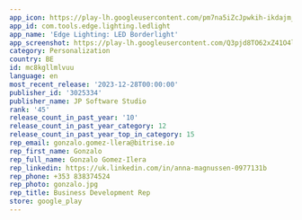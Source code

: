```yaml
---
app_icon: https://play-lh.googleusercontent.com/pm7na5iZcJpwkih-ikdajm_0btrB2NN_bBPbMKqw8rnQbEU0zKAplKYoxczyFGwKxTnv
app_id: com.tools.edge.lighting.ledlight
app_name: 'Edge Lighting: LED Borderlight'
app_screenshot: https://play-lh.googleusercontent.com/Q3pjd8TO62xZ41O4l-8LNxRPdsk-bpxrIL6EQzt6bGqxSDICcVC11yBBC5qfBmzuPA
category: Personalization
country: BE
id: mc8kgllmlvuu
language: en
most_recent_release: '2023-12-28T00:00:00'
publisher_id: '3025334'
publisher_name: JP Software Studio
rank: '45'
release_count_in_past_year: '10'
release_count_in_past_year_category: 12
release_count_in_past_year_top_in_category: 15
rep_email: gonzalo.gomez-llera@bitrise.io
rep_first_name: Gonzalo
rep_full_name: Gonzalo Gomez-Ilera
rep_linkedin: https://uk.linkedin.com/in/anna-magnussen-0977131b
rep_phone: +353 838374524
rep_photo: gonzalo.jpg
rep_title: Business Development Rep
store: google_play
---
```

